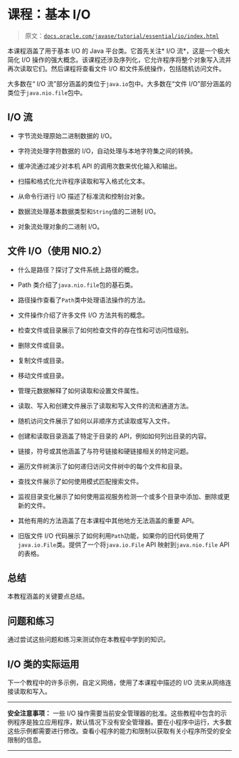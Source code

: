 # 课程：基本 I/O

> 原文：[`docs.oracle.com/javase/tutorial/essential/io/index.html`](https://docs.oracle.com/javase/tutorial/essential/io/index.html)

本课程涵盖了用于基本 I/O 的 Java 平台类。它首先关注* I/O 流*，这是一个极大简化 I/O 操作的强大概念。该课程还涉及序列化，它允许程序将整个对象写入流并再次读取它们。然后课程将查看文件 I/O 和文件系统操作，包括随机访问文件。

大多数在“ I/O 流”部分涵盖的类位于`java.io`包中。大多数在“文件 I/O”部分涵盖的类位于`java.nio.file`包中。

## I/O 流

+   字节流处理原始二进制数据的 I/O。

+   字符流处理字符数据的 I/O，自动处理与本地字符集之间的转换。

+   缓冲流通过减少对本机 API 的调用次数来优化输入和输出。

+   扫描和格式化允许程序读取和写入格式化文本。

+   从命令行进行 I/O 描述了标准流和控制台对象。

+   数据流处理基本数据类型和`String`值的二进制 I/O。

+   对象流处理对象的二进制 I/O。

## 文件 I/O（使用 NIO.2）

+   什么是路径？探讨了文件系统上路径的概念。

+   Path 类介绍了`java.nio.file`包的基石类。

+   路径操作查看了`Path`类中处理语法操作的方法。

+   文件操作介绍了许多文件 I/O 方法共有的概念。

+   检查文件或目录展示了如何检查文件的存在性和可访问性级别。

+   删除文件或目录。

+   复制文件或目录。

+   移动文件或目录。

+   管理元数据解释了如何读取和设置文件属性。

+   读取、写入和创建文件展示了读取和写入文件的流和通道方法。

+   随机访问文件展示了如何以非顺序方式读取或写入文件。

+   创建和读取目录涵盖了特定于目录的 API，例如如何列出目录的内容。

+   链接，符号或其他涵盖了与符号链接和硬链接相关的特定问题。

+   遍历文件树演示了如何递归访问文件树中的每个文件和目录。

+   查找文件展示了如何使用模式匹配搜索文件。

+   监视目录变化展示了如何使用监视服务检测一个或多个目录中添加、删除或更新的文件。

+   其他有用的方法涵盖了在本课程中其他地方无法涵盖的重要 API。

+   旧版文件 I/O 代码展示了如何利用`Path`功能，如果你的旧代码使用了`java.io.File`类。提供了一个将`java.io.File` API 映射到`java.nio.file` API 的表格。

## 总结

本教程涵盖的关键要点总结。

## 问题和练习

通过尝试这些问题和练习来测试你在本教程中学到的知识。

## I/O 类的实际运用

下一个教程中的许多示例，自定义网络，使用了本课程中描述的 I/O 流来从网络连接读取和写入。

* * *

**安全注意事项：** 一些 I/O 操作需要当前安全管理器的批准。这些教程中包含的示例程序是独立应用程序，默认情况下没有安全管理器。要在小程序中运行，大多数这些示例都需要进行修改。查看小程序的能力和限制以获取有关小程序所受的安全限制的信息。

* * *
